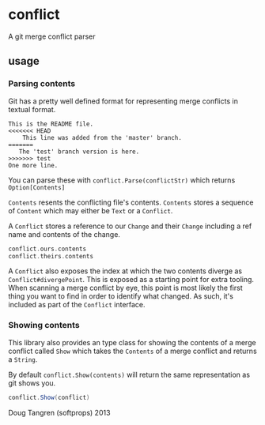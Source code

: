 # conflict

A git merge conflict parser

## usage

### Parsing contents

Git has a pretty well defined format for representing merge conflicts in 
textual format.

```
This is the README file.
<<<<<<< HEAD
    This line was added from the 'master' branch.
=======
   The 'test' branch version is here.
>>>>>>> test
One more line.
```

You can parse these with `conflict.Parse(conflictStr)` which returns `Option[Contents]`

`Contents` resents the conflicting file's contents. `Contents` stores a sequence of `Content` which may either be `Text` or a `Conflict`.

A `Conflict` stores a reference to our `Change` and their `Change` including a ref name and contents of the change.

```scala
conflict.ours.contents
conflict.theirs.contents
```

A `Conflict` also exposes the index at which the two contents diverge as `Conflict#divergePoint`. This is exposed as a starting point for extra tooling. When scanning a merge conflict by eye, this point is most likely the first thing you want to find in order to identify what changed. As such, it's included as part of the `Conflict` interface.

### Showing contents

This library also provides an type class for showing the contents of a merge conflict called `Show` which takes the `Contents` of a merge conflict and returns a `String`.

By default `conflict.Show(contents)` will return the same representation as git shows you.

```scala
conflict.Show(conflict)
```

Doug Tangren (softprops) 2013
